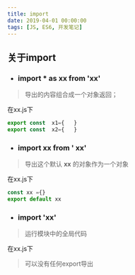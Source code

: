 ```yaml
---
title: import
date: 2019-04-01 00:00:00 
tags: [JS, ES6, 开发笔记]
---
```


## 关于import


- ###  import * as  xx  from   'xx'

> 导出的内容组合成一个对象返回；

在xx.js下
```js
export const  x1={   }
export const  x2={   }
```

- ### import   xx    from '   xx'

> 导出这个默认 **xx** 的对象作为一个对象

在xx.js下
```js
const xx ={}
export default xx
```

- ### import 'xx'

> 运行模块中的全局代码

在xx.js下

> 可以没有任何export导出